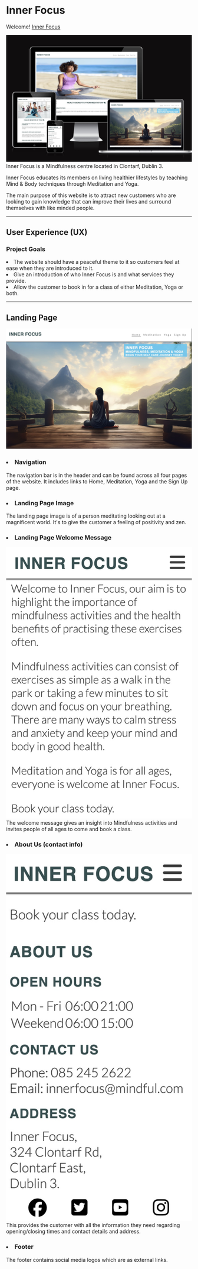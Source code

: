 # Inner Focus
 
Welcome! [Inner Focus](https://conorm96.github.io/Project-1/)

![all screen sizes](assets/images/all-screen-sizes.jpg)
Inner Focus is a Mindfulness centre located in Clontarf, Dublin 3.

Inner Focus educates its members on living healthier lifestyles by teaching Mind & Body techniques through Meditation and Yoga.

The main purpose of this website is to attract new customers who are looking to gain knowledge that can improve their lives and surround themselves with like minded people.

<hr>

## User Experience (UX)
### Project Goals 
<li> The website should have a peaceful theme to it so customers feel at ease when they are introduced to it.
<li> Give an introduction of who Inner Focus is and what services they provide.
<li> Allow the customer to book in for a class of either Meditation, Yoga or both.
<hr>
 
 ## Landing Page
 ![landing page/nav](assets/images/home-image.jpg)
 ### <li> Navigation 
 The navigation bar is in the header and can be found across all four pages of the website. It includes links to Home, Meditation, Yoga and the Sign Up page.

 ### <li> Landing Page Image
 The landing page image is of a person meditating looking out at a magnificent world. It's to give the customer a feeling of positivity and zen.

 ### <li> Landing Page Welcome Message
 ![welcome message](assets/images/welcome-message.jpg)
 The welcome message gives an insight into Mindfulness activities and invites people of all ages to come and book a class.

 ### <li> About Us (contact info) 
 ![about us info](assets/images/about-us-info.jpg)
 This provides the customer with all the information they need regarding opening/closing times and contact details and address.

 ### <li> Footer
 The footer contains social media logos which are as external links.


